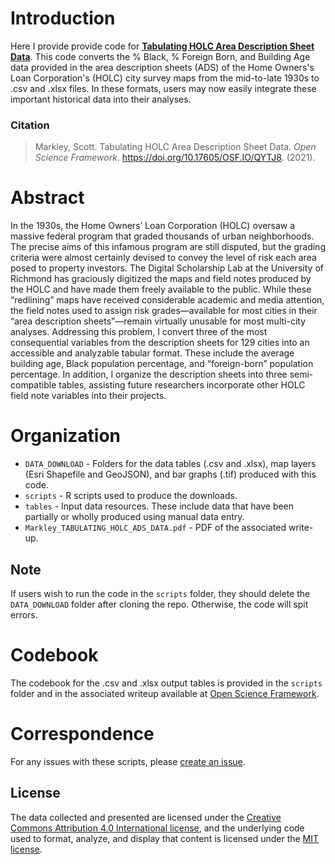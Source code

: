 # Introduction
Here I provide provide code for [**Tabulating HOLC Area Description Sheet Data**](https://osf.io/qytj8/). This code converts the % Black, % Foreign Born, and Building Age data provided in the area description sheets (ADS) of the Home Owners's Loan Corporation's (HOLC) city survey maps from the mid-to-late 1930s to .csv and .xlsx files. In these formats, users may now easily integrate these important historical data into their analyses.

### Citation
> Markley, Scott. Tabulating HOLC Area Description Sheet Data. *Open Science Framework*. https://doi.org/10.17605/OSF.IO/QYTJ8. (2021).

# Abstract
In the 1930s, the Home Owners’ Loan Corporation (HOLC) oversaw a massive federal program that graded thousands of urban neighborhoods. The precise aims of this infamous program are still disputed, but the grading criteria were almost certainly devised to convey the level of risk each area posed to property investors. The Digital Scholarship Lab at the University of Richmond has graciously digitized the maps and field notes produced by the HOLC and have made them freely available to the public. While these “redlining” maps have received considerable academic and media attention, the field notes used to assign risk grades—available for most cities in their “area description sheets”—remain virtually unusable for most multi-city analyses. Addressing this problem, I convert three of the most consequential variables from the description sheets for 129 cities into an accessible and analyzable tabular format. These include the average building age, Black population percentage, and “foreign-born” population percentage. In addition, I organize the description sheets into three semi-compatible tables, assisting future researchers incorporate other HOLC field note variables into their projects.

# Organization
- `DATA_DOWNLOAD` - Folders for the data tables (.csv and .xlsx), map layers (Esri Shapefile and GeoJSON), and bar graphs (.tif) produced with this code.
- `scripts` - R scripts used to produce the downloads.
- `tables` - Input data resources. These include data that have been partially or wholly produced using manual data entry.
- `Markley_TABULATING_HOLC_ADS_DATA.pdf` - PDF of the associated write-up.

## Note
If users wish to run the code in the `scripts` folder, they should delete the `DATA_DOWNLOAD` folder after cloning the repo. Otherwise, the code will spit errors.

# Codebook
The codebook for the .csv and .xlsx output tables is provided in the `scripts` folder and in the associated writeup available at [Open Science Framework](https://osf.io/qytj8/).

# Correspondence
For any issues with these scripts, please [create an issue](https://github.com/snmarkley1/HOLC_ADS/issues).

## License
The data collected and presented are licensed under the [Creative Commons Attribution 4.0 International license](https://creativecommons.org/licenses/by/4.0/), and the underlying code used to format, analyze, and display that content is licensed under the [MIT license](http://opensource.org/licenses/mit-license.php).
